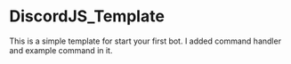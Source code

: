 # DiscordJS_Template
This is a simple template for start your first bot. I added command handler and example command in it.
